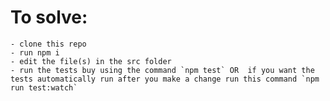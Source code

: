 # To solve:
    - clone this repo
    - run npm i
    - edit the file(s) in the src folder
    - run the tests buy using the command `npm test` OR  if you want the tests automatically run after you make a change run this command `npm run test:watch`
